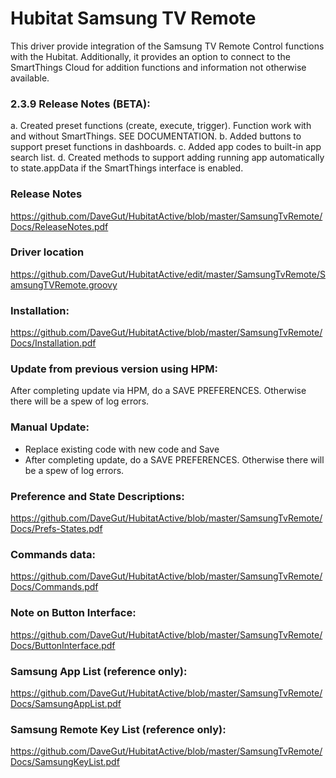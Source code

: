 # Hubitat Samsung TV Remote
This driver provide integration of the Samsung TV Remote Control functions with the Hubitat.  Additionally, it provides an option to connect to the SmartThings Cloud for addition functions and information not otherwise available.

### 2.3.9 Release Notes (BETA):
 a.  Created preset functions (create, execute, trigger). Function work with and without
	   SmartThings.  SEE DOCUMENTATION.
 b.  Added buttons to support preset functions in dashboards.
 c.	 Added app codes to built-in app search list.
 d.  Created methods to support adding running app automatically to state.appData
	   if the SmartThings interface is enabled.


### Release Notes
https://github.com/DaveGut/HubitatActive/blob/master/SamsungTvRemote/Docs/ReleaseNotes.pdf

### Driver location
https://github.com/DaveGut/HubitatActive/edit/master/SamsungTvRemote/SamsungTVRemote.groovy

### Installation:  
https://github.com/DaveGut/HubitatActive/blob/master/SamsungTvRemote/Docs/Installation.pdf

### Update from previous version using HPM:
After completing update via HPM, do a SAVE PREFERENCES.  Otherwise there will be a spew of log errors.

### Manual Update:
- Replace existing code with new code and Save
- After completing update, do a SAVE PREFERENCES.  Otherwise there will be a spew of log errors.


### Preference and State Descriptions: 
https://github.com/DaveGut/HubitatActive/blob/master/SamsungTvRemote/Docs/Prefs-States.pdf

### Commands data: 
https://github.com/DaveGut/HubitatActive/blob/master/SamsungTvRemote/Docs/Commands.pdf

### Note on Button Interface: 
https://github.com/DaveGut/HubitatActive/blob/master/SamsungTvRemote/Docs/ButtonInterface.pdf

### Samsung App List (reference only): 
https://github.com/DaveGut/HubitatActive/blob/master/SamsungTvRemote/Docs/SamsungAppList.pdf

### Samsung Remote Key List (reference only):
https://github.com/DaveGut/HubitatActive/blob/master/SamsungTvRemote/Docs/SamsungKeyList.pdf

